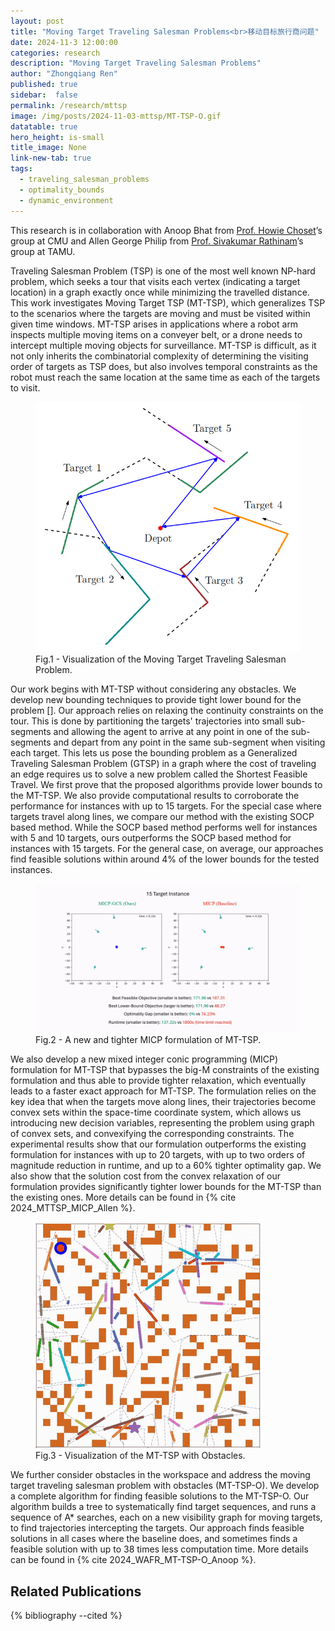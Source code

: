 ```yaml
---
layout: post
title: "Moving Target Traveling Salesman Problems<br>移动目标旅行商问题"
date: 2024-11-3 12:00:00
categories: research
description: "Moving Target Traveling Salesman Problems"
author: "Zhongqiang Ren"
published: true
sidebar:  false
permalink: /research/mttsp
image: /img/posts/2024-11-03-mttsp/MT-TSP-O.gif
datatable: true
hero_height: is-small
title_image: None
link-new-tab: true
tags:
  - traveling_salesman_problems
  - optimality_bounds
  - dynamic_environment
---
```


This research is in collaboration with Anoop Bhat from [Prof. Howie Choset](https://www.ri.cmu.edu/ri-faculty/howie-choset/)’s group at CMU and Allen George Philip from [Prof. Sivakumar Rathinam](https://engineering.tamu.edu/mechanical/profiles/rathinam-sivakumar.html)’s group at TAMU.

Traveling Salesman Problem (TSP) is one of the most well known NP-hard problem, which seeks a tour that visits each vertex (indicating a target location) in a graph exactly once while minimizing the travelled distance. This work investigates Moving Target TSP (MT-TSP), which generalizes TSP to the scenarios where the targets are moving and must be visited within given time windows. MT-TSP arises in applications where a robot arm inspects multiple moving items on a conveyer belt, or a drone needs to intercept multiple moving objects for surveillance. MT-TSP is difficult, as it not only inherits the combinatorial complexity of determining the visiting order of targets as TSP does, but also involves temporal constraints as the robot must reach the same location at the same time as each of the targets to visit.


<figure>
 <img src="/img/posts/2024-11-03-mttsp/MT-TSP.png" alt="image" />
  <figcaption>Fig.1 - Visualization of the Moving Target Traveling Salesman Problem.</figcaption>
</figure>

Our work begins with MT-TSP without considering any obstacles. We develop new bounding techniques to provide tight lower bound for the problem []. Our approach relies on relaxing the continuity constraints on the tour. This is done by partitioning the targets' trajectories into small sub-segments and allowing the agent to arrive at any point in one of the sub-segments and depart from any point in the same sub-segment when visiting each target. This lets us pose the bounding problem as a Generalized Traveling Salesman Problem (GTSP) in a graph where the cost of traveling an edge requires us to solve a new problem called the Shortest Feasible Travel. We first prove that the proposed algorithms provide lower bounds to the MT-TSP. We also provide computational results to corroborate the performance for instances with up to 15 targets. For the special case where targets travel along lines, we compare our method with the existing SOCP based method. While the SOCP based method performs well for instances with 5 and 10 targets, ours outperforms the SOCP based method for instances with 15 targets. For the general case, on average, our approaches find feasible solutions within around 4% of the lower bounds for the tested instances. 


<figure>
 <img src="/img/posts/2024-11-03-mttsp/MT-TSP-MICP.gif" alt="image" />
  <figcaption>Fig.2 - A new and tighter MICP formulation of MT-TSP.</figcaption>
</figure>

We also develop a new mixed integer conic programming (MICP) formulation for MT-TSP that bypasses the big-M constraints of the existing formulation and thus able to provide tighter relaxation, which eventually leads to a faster exact approach for MT-TSP. The formulation relies on the key idea that when the targets move along lines, their trajectories become convex sets within the space-time coordinate system, which allows us introducing new decision variables, representing the problem using graph of convex sets, and convexifying the corresponding constraints. The experimental results show that our formulation outperforms the existing formulation for instances with up to 20 targets, with up to two orders of magnitude reduction in runtime, and up to a 60\% tighter optimality gap. We also show that the solution cost from the convex relaxation of our formulation provides significantly tighter lower bounds for the MT-TSP than the existing ones. More details can be found in {% cite 2024_MTTSP_MICP_Allen %}.


<figure>
 <img src="/img/posts/2024-11-03-mttsp/MT-TSP-O.gif" alt="image" />
  <figcaption>Fig.3 - Visualization of the MT-TSP with Obstacles.</figcaption>
</figure>

We further consider obstacles in the workspace and address the moving target traveling salesman problem with obstacles (MT-TSP-O). We develop a complete algorithm for finding feasible solutions to the MT-TSP-O. Our algorithm builds a tree to systematically find target sequences, and runs a sequence of A* searches, each on a new visibility graph for moving targets, to find trajectories intercepting the targets. Our approach finds feasible solutions in all cases where the baseline does, and sometimes finds a feasible solution with up to 38 times less computation time. More details can be found in {% cite 2024_WAFR_MT-TSP-O_Anoop %}.


## Related Publications

{% bibliography --cited %}

